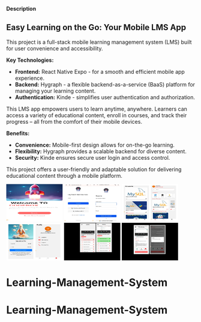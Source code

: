 **Description**
## Easy Learning on the Go: Your Mobile LMS App

This project is a full-stack mobile learning management system (LMS) built for user convenience and accessibility. 

**Key Technologies:**

* **Frontend:** React Native Expo -  for a smooth and efficient mobile app experience.
* **Backend:** Hygraph - a flexible backend-as-a-service (BaaS) platform for managing your learning content. 
* **Authentication:** Kinde - simplifies user authentication and authorization.

This LMS app empowers users to learn anytime, anywhere. Learners can access a variety of educational content, enroll in courses, and track their progress – all from the comfort of their mobile devices.

**Benefits:**

* **Convenience:** Mobile-first design allows for on-the-go learning.
* **Flexibility:** Hygraph provides a scalable backend for diverse content.
* **Security:** Kinde ensures secure user login and access control.

This project offers a user-friendly and adaptable solution for delivering educational content through a mobile platform.


<img src="./assets/images/login_signup.jpg" width="150" height="100">
<img src="./assets/images/photo-collage.png.png" width="150" height="100">
<img src="./assets/images/photo-collage.png (1).png" width="150" height="100">
<img src="./assets/images/photo-collage.png (2).png" width="150" height="100">
<img src="./assets/images/collage.jpg" width="150" height="100">
<img src="./assets/images/collage (1).jpg" width="150" height="100">

# Learning-Management-System
# Learning-Management-System
